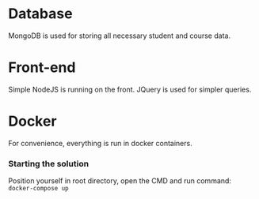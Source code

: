 # Database
MongoDB is used for storing all necessary student and course data.

# Front-end
Simple NodeJS is running on the front. JQuery is used for simpler queries.

# Docker
For convenience, everything is run in docker containers.

### Starting the solution

Position yourself in root directory, open the CMD and run command:
`docker-compose up`